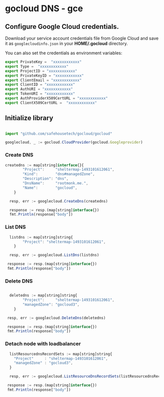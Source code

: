 # gocloud DNS - gce

## Configure Google Cloud credentials.

Download your service account credentials file from Google Cloud and save it as `googlecloudinfo.json` in your <b>HOME/.gocloud</b> directory.

You can also set the credentials as environment variables:
```js
export PrivateKey =  "xxxxxxxxxxxx"
export Type =  "xxxxxxxxxxxx"
export ProjectID = "xxxxxxxxxxxx"
export PrivateKeyID = "xxxxxxxxxxxx"
export ClientEmail = "xxxxxxxxxxxx"
export ClientID = "xxxxxxxxxxxx"
export AuthURI = "xxxxxxxxxxxx"
export TokenURI = "xxxxxxxxxxxx"
export AuthProviderX509CertURL = "xxxxxxxxxxxx"
export ClientX509CertURL =  "xxxxxxxxxxxx"
```

## Initialize library

```js

import "github.com/safehousetech/gocloud/gocloud"

googlecloud, _ := gocloud.CloudProvider(gocloud.Googleprovider)
```

### Create DNS

```js
createdns := map[string]interface{}{
		"Project":     "sheltermap-1493101612061",
		"Kind":        "dns#managedZone",
		"Description": "dns",
		"DnsName":     "rootmonk.me.",
		"Name":        "gocloud",
	}

  resp, err := googlecloud.CreateDns(createdns)

  response := resp.(map[string]interface{})
  fmt.Println(response["body"])

  ```

### List DNS

```js
  listdns := map[string]string{
		"Project": "sheltermap-1493101612061",
	}

  resp, err := googlecloud.ListDns(listdns)

 response := resp.(map[string]interface{})
 fmt.Println(response["body"])
```

### Delete DNS

```js

  deletedns := map[string]string{
		"Project":     "sheltermap-1493101612061",
		"managedZone": "gocloud3",
	}

 resp, err := googlecloud.DeleteDns(deletedns)

 response := resp.(map[string]interface{})
 fmt.Println(response["body"])
```

### Detach node with loadbalancer

```js
  listResourcednsRecordSets := map[string]string{
	"Project"     : "sheltermap-1493101612061",
	"managedZone" : "gocloud3",
  }

  resp, err := googlecloud.ListResourceDnsRecordSets(listResourcednsRecordSets)

 response := resp.(map[string]interface{})
 fmt.Println(response["body"])
```